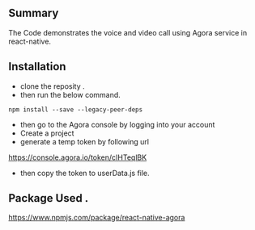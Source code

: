 ## Summary

The Code demonstrates the voice and video call using Agora service in react-native.

## Installation

- clone the reposity .
- then run the below command.

```
npm install --save --legacy-peer-deps
```

- then go to the Agora console by logging into your account
- Create a project
- generate a temp token by following url

https://console.agora.io/token/cIHTeqlBK

- then copy the token to userData.js file.

## Package Used .

https://www.npmjs.com/package/react-native-agora
